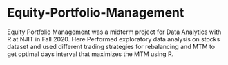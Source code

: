 # Equity-Portfolio-Management

Equity Portfolio Management was a midterm project for Data Analytics with R at NJIT in Fall 2020. Here Performed exploratory data analysis on stocks dataset and used different trading strategies for rebalancing and MTM to get optimal days interval that maximizes the MTM using R.
